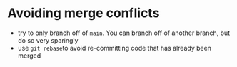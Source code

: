 # Avoiding merge conflicts

* try to only branch off of `main`. You can branch off of another branch, but do so very sparingly
* use `git rebase`to avoid re-committing code that has already been merged

